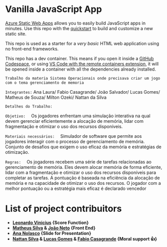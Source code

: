 # Vanilla JavaScript App

[Azure Static Web Apps](https://docs.microsoft.com/azure/static-web-apps/overview) allows you to easily build JavaScript apps in minutes. Use this repo with the [quickstart](https://docs.microsoft.com/azure/static-web-apps/getting-started?tabs=vanilla-javascript) to build and customize a new static site.

This repo is used as a starter for a _very basic_ HTML web application using no front-end frameworks.

This repo has a dev container. This means if you open it inside a [GitHub Codespace](https://github.com/features/codespaces), or using [VS Code with the remote containers extension](https://code.visualstudio.com/docs/remote/containers), it will be opened inside a container with all the dependencies already installed.

`Trabalho da materia Sistema Operacionais onde precisava criar um jogo com o tema gerenciamento de memoria`

`Integrantes:`
Ana Laura/ 
Fabio Casagrande/ 
João Salvador/ 
Lucas Gomes/ 
Matheus de Souza/ 
Milton Ozeki/ 
Nattan da Silva    

`Detalhes do Trabalho: `   

`Objetivo:  `
Os jogadores enfrentam uma simulação interativa na qual devem gerenciar eficientemente a alocação de 
memória, lidar com fragmentação e otimizar o uso dos recursos disponíveis.

`Materiais necessários:  `
Simulador de software que permite aos jogadores interagir com o processo de gerenciamento de memória.
Conjunto de desafios que exigem o uso eficaz da memória e estratégias de otimização.

`Regras:  `
Os jogadores recebem uma série de tarefas relacionadas ao gerenciamento de memória.
Eles devem alocar memória de forma eficiente, lidar com a fragmentação e otimizar o uso dos recursos disponíveis 
para completar as tarefas.
A pontuação é baseada na eficiência da alocação de memória e na capacidade de otimizar o uso dos recursos.
O jogador com a melhor pontuação ou a estratégia mais eficaz é declarado vencedor

  # List of project contribuitors
* **[Leonardo Vinicius](https://github.com/Pokernol) {Score Function}**
* **[Matheus Silva](https://github.com/DevMatheusSilva) & [João Neto](https://github.com/joao72neto) {Front End}**
* **[Ana Nolasco](https://github.com/nolascolunardi) {Slide for Presentation}**
* **[Nattan Silva](https://github.com/EthanHueh) & [Lucas Gomes](https://github.com/JoesvaldoLover) & [Fabio Casagrande](https://github.com/fabin0casa) {Moral support 👍}**
